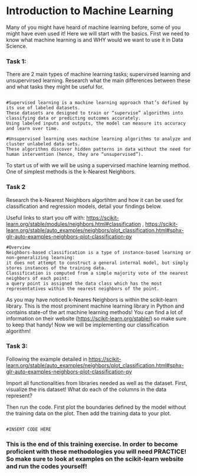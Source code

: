 # Introduction to Machine Learning

Many of you might have heard of machine learning before, some of you might have even used it! Here we will start with the basics. First we need to know what machine learning is and WHY would we want to use it in Data Science.

### Task 1: 

There are 2 main types of machine learning tasks; supervirsed learning and unsupervirsed learning. Research what the main differences between these and what tasks they might be useful for.

```

#Supervised learning is a machine learning approach that’s defined by its use of labeled datasets. 
These datasets are designed to train or “supervise” algorithms into classifying data or predicting outcomes accurately. 
Using labeled inputs and outputs, the model can measure its accuracy and learn over time.

#Unsupervised learning uses machine learning algorithms to analyze and cluster unlabeled data sets. 
These algorithms discover hidden patterns in data without the need for human intervention (hence, they are “unsupervised”).

```

To start us of with we will be using a supervirsed machine learning method. One of simplest methods is the k-Nearest Neighbors. 


### Task 2

Research the k-Nearest Neighbors algortihtm and how it can be used for classification and regression models, detail your findings below. 

Useful links to start you off with:
https://scikit-learn.org/stable/modules/neighbors.html#classification , 
https://scikit-learn.org/stable/auto_examples/neighbors/plot_classification.html#sphx-glr-auto-examples-neighbors-plot-classification-py

```
#Overview
Neighbors-based classification is a type of instance-based learning or non-generalizing learning: 
it does not attempt to construct a general internal model, but simply stores instances of the training data. 
Classification is computed from a simple majority vote of the nearest neighbors of each point: 
a query point is assigned the data class which has the most representatives within the nearest neighbors of the point.

```

As you may have noticed k-Neares Neighbors is within the scikit-learn library. This is the most prominent machine learning library in Python and contains state-of the art machine learning methods! You can find a lot of information on their website (https://scikit-learn.org/stable/) so make sure to keep that handy! 
Now we will be implementing our classification algorithm! 

### Task 3: 

Following the example detailed in https://scikit-learn.org/stable/auto_examples/neighbors/plot_classification.html#sphx-glr-auto-examples-neighbors-plot-classification-py

Import all functionalities from libraries needed as well as the dataset. First, visualize the iris dataset! What do each of the columns in the data represent?

Then run the code. First plot the boundaries defined by the model without the training data on the plot. Then add the training data to your plot. 

```

#INSERT CODE HERE 

```

### This is the end of this training exercise. In order to become proficient with these methodologies you will need PRACTICE! So make sure to look at examples on the scikit-learn website and run the codes yourself!
